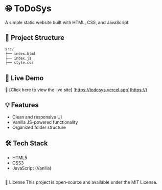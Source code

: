 # 🌐 ToDoSys


A simple static website built with HTML, CSS, and JavaScript.

## 📁 Project Structure

```python
src/ 
├── index.html     
├── index.js
├── style.css
```


## 🚀 Live Demo

🔗 [Click here to view the live site]
[https://todosys.vercel.app](https://)



## 💡 Features

- Clean and responsive UI
- Vanilla JS-powered functionality
- Organized folder structure

## 🛠️ Tech Stack

- HTML5
- CSS3
- JavaScript (Vanilla)


##


📄 License
This project is open-source and available under the MIT License.